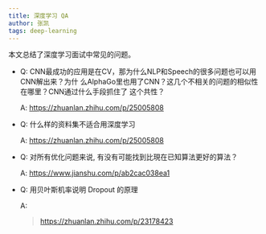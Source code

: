 ```yaml
---
title: 深度学习 QA
author: 张凯
tags: deep-learning
---
```


本文总结了深度学习面试中常见的问题。

<!--more-->

- Q: CNN最成功的应用是在CV，那为什么NLP和Speech的很多问题也可以用CNN解出来？为什
  么AlphaGo里也用了CNN？这几个不相关的问题的相似性在哪里？CNN通过什么手段抓住了
  这个共性？

  A: <https://zhuanlan.zhihu.com/p/25005808>
  
- Q: 什么样的资料集不适合用深度学习

  A: <https://zhuanlan.zhihu.com/p/25005808>

- Q: 对所有优化问题来说, 有没有可能找到比現在已知算法更好的算法？

  A: <https://www.jianshu.com/p/ab2cac038ea1>
  
- Q: 用贝叶斯机率说明 Dropout 的原理

  A: 
  > <https://zhuanlan.zhihu.com/p/23178423>
